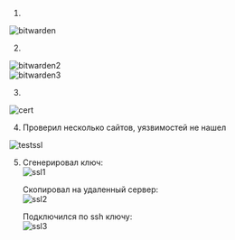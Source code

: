 1.
![bitwarden](https://user-images.githubusercontent.com/26553608/154417456-5cad85a5-61cf-48f5-bd14-ac12633a6204.JPG)  

2.

![bitwarden2](https://user-images.githubusercontent.com/26553608/154421454-09ea768f-1996-4ed8-aaca-c8bdd0ce15a7.JPG)  
![bitwarden3](https://user-images.githubusercontent.com/26553608/154421484-1f54c6cc-3ad9-499b-9688-a1156b4c3762.JPG)  

3.

![cert](https://user-images.githubusercontent.com/26553608/154549084-b20f23fa-d7f7-4f60-9f66-a79076fc9974.jpg)  

4. Проверил несколько сайтов, уязвимостей не нашел

![testssl](https://user-images.githubusercontent.com/26553608/154639172-671cbbef-113d-4691-8780-719e13f3c18f.JPG)  

5. Сгенерировал ключ:    
   ![ssl1](https://user-images.githubusercontent.com/26553608/154654601-00ee4ab7-5539-4d32-8ff8-e0f3a73be60b.JPG)  
   
   Скопировал на удаленный сервер:  
   ![ssl2](https://user-images.githubusercontent.com/26553608/154654780-186bb86c-a4c7-443f-b9c9-65854134946d.JPG)  
   
   Подключился по ssh ключу:  
   ![ssl3](https://user-images.githubusercontent.com/26553608/154655000-314151c0-1320-4965-91f7-31e9f059ddc9.JPG)  
   
   


   








